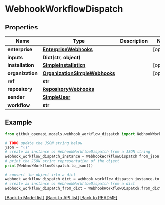 # WebhookWorkflowDispatch


## Properties

Name | Type | Description | Notes
------------ | ------------- | ------------- | -------------
**enterprise** | [**EnterpriseWebhooks**](EnterpriseWebhooks.md) |  | [optional] 
**inputs** | **Dict[str, object]** |  | 
**installation** | [**SimpleInstallation**](SimpleInstallation.md) |  | [optional] 
**organization** | [**OrganizationSimpleWebhooks**](OrganizationSimpleWebhooks.md) |  | [optional] 
**ref** | **str** |  | 
**repository** | [**RepositoryWebhooks**](RepositoryWebhooks.md) |  | 
**sender** | [**SimpleUser**](SimpleUser.md) |  | 
**workflow** | **str** |  | 

## Example

```python
from github_openapi.models.webhook_workflow_dispatch import WebhookWorkflowDispatch

# TODO update the JSON string below
json = "{}"
# create an instance of WebhookWorkflowDispatch from a JSON string
webhook_workflow_dispatch_instance = WebhookWorkflowDispatch.from_json(json)
# print the JSON string representation of the object
print(WebhookWorkflowDispatch.to_json())

# convert the object into a dict
webhook_workflow_dispatch_dict = webhook_workflow_dispatch_instance.to_dict()
# create an instance of WebhookWorkflowDispatch from a dict
webhook_workflow_dispatch_from_dict = WebhookWorkflowDispatch.from_dict(webhook_workflow_dispatch_dict)
```
[[Back to Model list]](../README.md#documentation-for-models) [[Back to API list]](../README.md#documentation-for-api-endpoints) [[Back to README]](../README.md)


